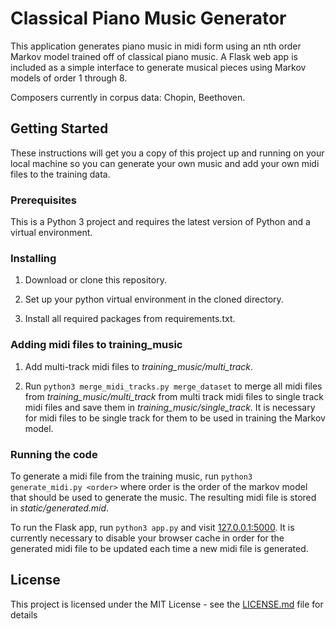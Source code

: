 # Classical Piano Music Generator

This application generates piano music in midi form using an nth order Markov model trained off of classical piano music.
A Flask web app is included as a simple interface to generate musical pieces using Markov models of order 1 through 8. 

Composers currently in corpus data: Chopin, Beethoven.

## Getting Started

These instructions will get you a copy of this project up and running on your local machine so you can 
generate your own music and add your own midi files to the training data.

### Prerequisites

This is a Python 3 project and requires the latest version of Python and a virtual environment. 

### Installing

1. Download or clone this repository.

2. Set up your python virtual environment in the cloned directory.

3. Install all required packages from requirements.txt.

### Adding midi files to training_music

1. Add multi-track midi files to *training_music/multi_track*.

2. Run `python3 merge_midi_tracks.py merge_dataset` to merge all midi files from *training_music/multi_track* from multi track midi files to single track midi files and save them in *training_music/single_track*. It is necessary for midi files to be single track for them to be used in training the Markov model. 

### Running the code

To generate a midi file from the training music, run `python3 generate_midi.py <order>` where order is the order of the markov model that should be used to generate the music. The resulting midi file is stored in *static/generated.mid*.

To run the Flask app, run `python3 app.py` and visit [127.0.0.1:5000](http://127.0.0.1:5000/). It is currently necessary to disable your browser cache in order for the generated midi file to be updated each time a new midi file is generated.

## License

This project is licensed under the MIT License - see the [LICENSE.md](LICENSE.md) file for details


